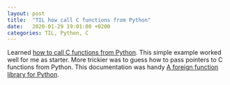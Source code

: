 ```yaml
---
layout: post
title:  "TIL how call C functions from Python"
date:   2020-01-29 19:01:00 +0200
categories: TIL, Python, C
---
```

Learned [how to call C functions from Python](https://www.journaldev.com/31907/calling-c-functions-from-python). This simple example worked well for me as starter. More trickier was to guess how to pass pointers to C functions from Python. This documentation was handy [A foreign function library for Python](https://docs.python.org/3/library/ctypes.html). 
